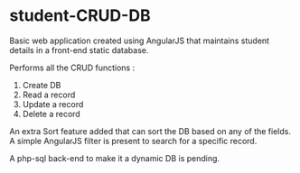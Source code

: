 # student-CRUD-DB
Basic web application created using AngularJS that maintains student details in a front-end static database.

Performs all the CRUD functions :
1. Create DB
2. Read a record
3. Update a record
4. Delete a record

An extra Sort feature added that can sort the DB based on any of the fields. 
A simple AngularJS filter is present to search for a specific record.

A php-sql back-end to make it a dynamic DB is pending. 
